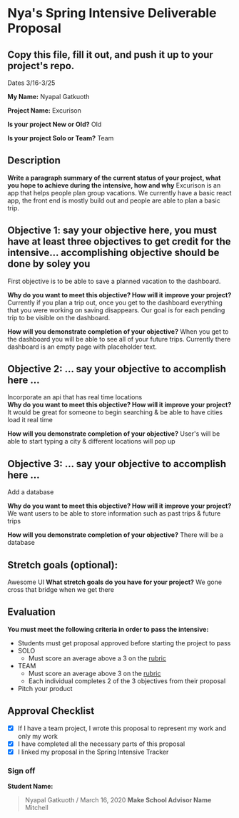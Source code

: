 # Nya's Spring Intensive Deliverable Proposal 

## Copy this file, fill it out, and push it up to your project's repo.

Dates 3/16-3/25

**My Name:**
Nyapal Gatkuoth

**Project Name:** 
Excurison

**Is your project New or Old?**
Old

**Is your project Solo or Team?**
Team

## Description

**Write a paragraph summary of the current status of your project, what you hope to achieve during the intensive, how and why**
Excurison is an app that helps people plan group vacations. We currently have a basic react app, the front end is mostly build out and people are able to plan a basic trip. 

## Objective 1: say your objective here, you must have at least three objectives to get credit for the intensive… accomplishing objective should be done by soley you
First objective is to be able to save a planned vacation to the dashboard. 

**Why do you want to meet this objective? How will it improve your project?** 
Currently if you plan a trip out, once you get to the dashboard everything that you were working on saving disappears. Our goal is for each pending trip to be visible on the dashboard.

**How will you demonstrate completion of your objective?** 
When you get to the dashboard you will be able to see all of your future trips. Currently there dashboard is an empty page with placeholder text.

## Objective 2: ... say your objective to accomplish here …
Incorporate an api that has real time locations  
**Why do you want to meet this objective? How will it improve your project?** 
It would be great for someone to begin searching & be able to have cities load it real time 

**How will you demonstrate completion of your objective?** 
User's will be able to start typing a city & different locations will pop up

## Objective 3: ... say your objective to accomplish here …
Add a database 

**Why do you want to meet this objective? How will it improve your project?** 
We want users to be able to store information such as past trips & future trips 

**How will you demonstrate completion of your objective?** 
There will be a database 

## Stretch goals (optional):
Awesome UI 
**What stretch goals do you have for your project?**
We gone cross that bridge when we get there 

## Evaluation

**You must meet the following criteria in order to pass the intensive:**

- Students must get proposal approved before starting the project to pass
- SOLO
    - Must score an average above a 3 on the [rubric]
- TEAM
    - Must score an average above 3 on the [rubric]
    - Each individual completes 2 of the 3 objectives from their proposal
- Pitch your product


[rubric]:https://docs.google.com/document/d/1IOQDmohLBEBT-hyr-2vgw1mbZUNsq3fHxVfH0oRmVt0/edit



## Approval Checklist
- [X] If I have a team project, I wrote this proposal to represent my work and only my work
- [X] I have completed all the necessary parts of this proposal
- [X] I linked my proposal in the Spring Intensive Tracker

### Sign off

**Student Name:**                
> Nyapal Gatkuoth / March 16, 2020
**Make School Advisor Name**
> Mitchell
